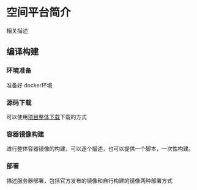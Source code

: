 # 空间平台简介

相关描述

## 编译构建

### 环境准备

准备好 docker环境

### 源码下载

可以使用[项目整体下载](xxx)下载的方式

### 容器镜像构建

进行整体容器镜像的构建，可以逐个描述，也可以提供一个脚本，一次性构建。

### 部署

描述服务器部署，包括官方发布的镜像和自行构建的镜像两种部署方式
